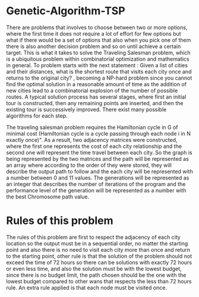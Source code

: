 # Genetic-Algorithm-TSP

There are problems that involves to choose between two or more options, where the first time it does not require a lot of effort for few options but what if there would be a set of options that also when you pick one of them there is also another decision problem and so on until achieve a certain target. This is what it takes to solve the Traveling Salesman problem, which is a ubiquitous problem within combinatorial optimization and mathematics in general. To problem starts with the next statement : Given a list of cities and their distances, what is the shortest route that visits each city once and returns to the original city? , becoming a NP-hard problem since you cannot find the optimal solution in a reasonable amount of time as the addition of new cities lead to a combinatorial explosion of the number of possible routes. 
A typical solution process has several stages, where first an initial tour is constructed, then any remaining points are inserted, and then the existing tour is successively improved. There exist many possible algorithms for each step.

The traveling salesman problem requires the Hamiltonian cycle in G of minimal cost (Hamiltonian cycle is a cycle passing through each node i in N exactly once)". As a result, two adjacency matrices were constructed, where the first one represents the cost of each city relationship and the second one will represent the time travel between each city. So the graph is being represented by the two matrices and the path will be represented as an array where according to the order of they were stored, they will describe the output path to follow and the each city will be represented with a number between 0 and 11 values. The generations will be represented as an integer that describes the number of iterations of the program and the performance level of the generation will be represented as a number with the best Chromosome path value. 
# Rules of this problem
The rules of this problem are first to respect the adjacency of each city location so the output must be in a sequential order, no matter the starting point and also there is no need to visit each city more than once and return to the starting point, other rule is that the solution of the problem should not exceed the time of 72 hours so there can be solutions with exactly 72 hours or even less time, and also the solution must be with the lowest budget, since there is no budget limit, the path chosen should be the one with the lowest budget compared to other wans that respects the less than 72 hours rule. An extra rule applied is that each node must be visited once.

